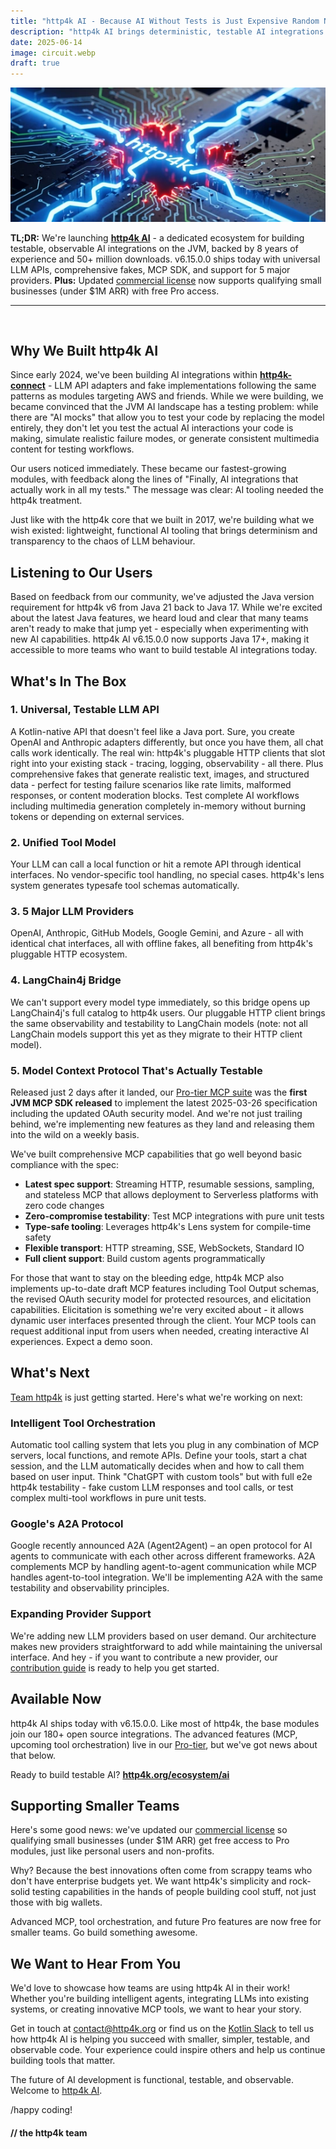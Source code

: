 ```yaml
---
title: "http4k AI - Because AI Without Tests is Just Expensive Random Number Generation"
description: "http4k AI brings deterministic, testable AI integrations to the JVM - comprehensive fakes, universal APIs, zero token costs in tests. Built on 8 years and 50+ million downloads. Plus: updated commercial license terms to support small business."
date: 2025-06-14
image: circuit.webp
draft: true
---
```


<img class="imageMid my-4" src="./circuit.webp" alt="http4k logo"/>

**TL;DR:** We're launching **[http4k AI](/ecosystem/ai)** - a dedicated ecosystem for building testable, observable AI integrations on the JVM, backed by 8 years of experience and 50+ million downloads. v6.15.0.0 ships today with universal LLM APIs, comprehensive fakes, MCP SDK, and support for 5 major providers. **Plus:** Updated [commercial license](/commercial-license/) now supports qualifying small businesses (under $1M ARR) with free Pro access.

---

<br/>

## Why We Built http4k AI

Since early 2024, we've been building AI integrations within **[http4k-connect](https://connect.http4k.org)** - LLM API adapters and fake implementations following the same patterns as modules targeting AWS and friends. While we were building, we became convinced that the JVM AI landscape has a testing problem: while there are "AI mocks" that allow you to test your code by replacing the model entirely, they don't let you test the actual AI interactions your code is making, simulate realistic failure modes, or generate consistent multimedia content for testing workflows.

Our users noticed immediately. These became our fastest-growing modules, with feedback along the lines of "Finally, AI integrations that actually work in all my tests." The message was clear: AI tooling needed the http4k treatment.

Just like with the http4k core that we built in 2017, we're building what we wish existed: lightweight, functional AI tooling that brings determinism and transparency to the chaos of LLM behaviour.

## Listening to Our Users

Based on feedback from our community, we've adjusted the Java version requirement for http4k v6 from Java 21 back to Java 17. While we're excited about the latest Java features, we heard loud and clear that many teams aren't ready to make that jump yet - especially when experimenting with new AI capabilities. http4k AI v6.15.0.0 now supports Java 17+, making it accessible to more teams who want to build testable AI integrations today.

## What's In The Box

### 1. Universal, Testable LLM API
A Kotlin-native API that doesn't feel like a Java port. Sure, you create OpenAI and Anthropic adapters differently, but once you have them, all chat calls work identically. The real win: http4k's pluggable HTTP clients that slot right into your existing stack - tracing, logging, observability - all there. Plus comprehensive fakes that generate realistic text, images, and structured data - perfect for testing failure scenarios like rate limits, malformed responses, or content moderation blocks. Test complete AI workflows including multimedia generation completely in-memory without burning tokens or depending on external services.

### 2. Unified Tool Model
Your LLM can call a local function or hit a remote API through identical interfaces. No vendor-specific tool handling, no special cases. http4k's lens system generates typesafe tool schemas automatically.

### 3. 5 Major LLM Providers
OpenAI, Anthropic, GitHub Models, Google Gemini, and Azure - all with identical chat interfaces, all with offline fakes, all benefiting from http4k's pluggable HTTP ecosystem.

### 4. LangChain4j Bridge
We can't support every model type immediately, so this bridge opens up LangChain4j's full catalog to http4k users. Our pluggable HTTP client brings the same observability and testability to LangChain models (note: not all LangChain models support this yet as they migrate to their HTTP client model).

### 5. Model Context Protocol That's Actually Testable
Released just 2 days after it landed, our [Pro-tier MCP suite](https://mcp.http4k.org) was the **first JVM MCP SDK released** to implement the latest 2025-03-26 specification including the updated OAuth security model. And we're not just trailing behind, we're implementing new features as they land and releasing them into the wild on a weekly basis.

We've built comprehensive MCP capabilities that go well beyond basic compliance with the spec:

- **Latest spec support**: Streaming HTTP, resumable sessions, sampling, and stateless MCP that allows deployment to Serverless platforms with zero code changes
- **Zero-compromise testability**: Test MCP integrations with pure unit tests
- **Type-safe tooling**: Leverages http4k's Lens system for compile-time safety
- **Flexible transport**: HTTP streaming, SSE, WebSockets, Standard IO
- **Full client support**: Build custom agents programmatically

For those that want to stay on the bleeding edge, http4k MCP also implements up-to-date draft MCP features including Tool Output schemas, the revised OAuth security model for protected resources, and elicitation capabilities. Elicitation is something we're very excited about - it allows dynamic user interfaces presented through the client. Your MCP tools can request additional input from users when needed, creating interactive AI experiences. Expect a demo soon.

## What's Next

[Team http4k](/company) is just getting started. Here's what we're working on next:

### Intelligent Tool Orchestration
Automatic tool calling system that lets you plug in any combination of MCP servers, local functions, and remote APIs. Define your tools, start a chat session, and the LLM automatically decides when and how to call them based on user input. Think "ChatGPT with custom tools" but with full e2e http4k testability - fake custom LLM responses and tool calls, or test complex multi-tool workflows in pure unit tests.

### Google's A2A Protocol
Google recently announced A2A (Agent2Agent) – an open protocol for AI agents to communicate with each other across different frameworks. A2A complements MCP by handling agent-to-agent communication while MCP handles agent-to-tool integration. We'll be implementing A2A with the same testability and observability principles.

### Expanding Provider Support
We're adding new LLM providers based on user demand. Our architecture makes new providers straightforward to add while maintaining the universal interface. And hey - if you want to contribute a new provider, our [contribution guide](/contributing) is ready to help you get started.

## Available Now

http4k AI ships today with v6.15.0.0. Like most of http4k, the base modules join our 180+ open source integrations. The advanced features (MCP, upcoming tool orchestration) live in our [Pro-tier](/pro), but we've got news about that below.

Ready to build testable AI? **[http4k.org/ecosystem/ai](/ecosystem/ai)**

## Supporting Smaller Teams

Here's some good news: we've updated our [commercial license](/commercial-license/) so qualifying small businesses (under $1M ARR) get free access to Pro modules, just like personal users and non-profits.

Why? Because the best innovations often come from scrappy teams who don't have enterprise budgets yet. We want http4k's simplicity and rock-solid testing capabilities in the hands of people building cool stuff, not just those with big wallets.

Advanced MCP, tool orchestration, and future Pro features are now free for smaller teams. Go build something awesome.

## We Want to Hear From You

We'd love to showcase how teams are using http4k AI in their work! Whether you're building intelligent agents, integrating LLMs into existing systems, or creating innovative MCP tools, we want to hear your story.

Get in touch at [contact@http4k.org](mailto:contact@http4k.org) or find us on the [Kotlin Slack](https://slack.http4k.org) to tell us how http4k AI is helping you succeed with smaller, simpler, testable, and observable code. Your experience could inspire others and help us continue building tools that matter.

The future of AI development is functional, testable, and observable. Welcome to [http4k AI](/ecosystem/ai).

/happy coding!

#### // the http4k team
